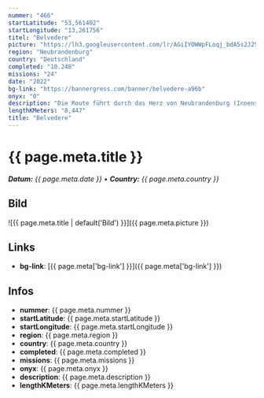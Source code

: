```yaml
---
nummer: "466"
startLatitude: "53,561402"
startLongitude: "13,261756"
titel: "Belvedere"
picture: "https://lh3.googleusercontent.com/lr/AGiIYOWWpFLoqj_bdA5s2J25KrIGHoOwgFAlceCTxVGaqwWJCI49gVAQFzxWLil3r5cs0C6UaKFhRI4yy_xWn3alsVdD2gzltgqvAZY77s8SxpeX8M9xZaeqIXbsfVsPQAdlH-deIxrG9cLeVFRm32P5qquUCnot056Xn9kd1B8KDczVRIzzujmKHJ6wUAReyeSSBmcLunISIbPrqsmnCNKA6pU9-_Cgz59N6P9wEmhUu-ce_eMvFNiHgVO8Mmyn4CM29nitwS_UsKWmmBiXpx3lXj43kQPVRxo9Ui3E14olP8d8vYRxeVYORGf5HsMaaYsaQN3WL88R4ZkRPDGRCPbZhZ22RXp6YTnIL-EHlvA_xeVNCDQXacnxKnSWXrJNGUNpNXycCoFamNKADEQe05zsUQ5Lm15XSuVU9_-S13qWbbUogp_asdYg7gzYamNUb5TO8r0hWju6viD0txN6BRcHOl2fbSPQQ2zGukyoH-bNkNYUxL0uo9dzK_0Pf7xmoSRvouNIhKv0ybeVmavEuVgVtOCHsfu5Oy1ru8WJNbalWb5KYOUfv8oqGgzfUovcxQEgyUqc5AUZ0VUAgMfgVEY3R8ZeVmrTnFvJuvK-DEujoeLxrr1v44jlv-BOmLTR90bzlMiHI-9UPWM6qNt3sD2OeLXmABKmw1P3SRpl1IazafKFqpwc8_Eg2nCD9qCuNw22NaQPzi-zmN2MZr_2C1Sb1BnmMnhWNaBkutd4NPxjG2nBz-3Gldv0WihJp92bXy07-ItbLMX5icbhrugwC5KzWpn14Mmj4h-RSLr_47w6_nf7F2YB9YtNkAmFNhm9CYKdyIJEgbMB8yPSo_AF9oP9VkMxv-qjp39Cq7Etrn49Cwo3sG3g5D1-Xwe6LvnYb7_Alfpm6OTc1Stfc7iWYM88WMbQR8hOCgxUuxk9gOqyHgllTAbnwWJ1svHbVJXr5dXtXxQUsVLJOGd0mNl5cMd9C5ypb-TwJ2oztsSTT5mg8MDvurggMkAO0gEaM7ClMYQ3hkty7eL1CVuvlRNbz5soCGtXwDRWm1X7bg4nC4XL9V2KYNbHEwQ"
region: "Neubrandenburg"
country: "Deutschland"
completed: "10.248"
missions: "24"
date: "2022"
bg-link: "https://bannergress.com/banner/belvedere-a96b"
onyx: "0"
description: "Die Route führt durch das Herz von Neubrandenburg (Innenstadt, Kulturpark und Belvedere)"
lengthKMeters: "8,447"
title: "Belvedere"
---
```


# {{ page.meta.title }}
_**Datum:** {{ page.meta.date }} • **Country:** {{ page.meta.country }}_

## Bild
![{{ page.meta.title | default('Bild') }}]({{ page.meta.picture }})

## Links
- **bg-link**: [{{ page.meta['bg-link'] }}]({{ page.meta['bg-link'] }})

## Infos
- **nummer**: {{ page.meta.nummer }}
- **startLatitude**: {{ page.meta.startLatitude }}
- **startLongitude**: {{ page.meta.startLongitude }}
- **region**: {{ page.meta.region }}
- **country**: {{ page.meta.country }}
- **completed**: {{ page.meta.completed }}
- **missions**: {{ page.meta.missions }}
- **onyx**: {{ page.meta.onyx }}
- **description**: {{ page.meta.description }}
- **lengthKMeters**: {{ page.meta.lengthKMeters }}

